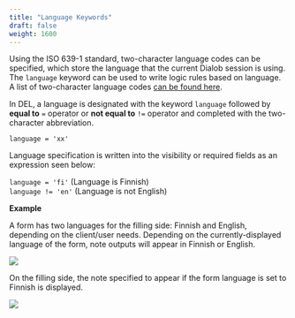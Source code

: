 ```yaml
---
title: "Language Keywords"
draft: false
weight: 1600
---
```


Using the ISO 639-1 standard, two-character language codes can be specified, which store the language that the current Dialob session is using. The `language` keyword can be used to write logic rules based on language. A list of two-character language codes [can be found here](https://www.wikimass.com/html/language-code).

In DEL, a language is designated with the keyword `language` followed by **equal to** `=` operator  or **not equal to** `!=` operator and completed with the two-character abbreviation.

`language = 'xx'`

Language specification is written into the visibility or required fields as an expression seen below:

`language = 'fi'` (Language is Finnish)  
`language != 'en'` (Language is not English)

**Example**

A form has two languages for the filling side: Finnish and English, depending on the client/user needs. Depending on the currently-displayed language of the form, note outputs will appear in Finnish or English.

![](/images/language-fi.png)

On the filling side, the note specified to appear if the form language is set to Finnish is displayed.

![](/images/languages-visibility.png)
